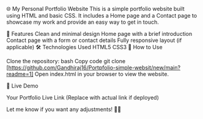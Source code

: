 🌐 My Personal Portfolio Website
This is a simple portfolio website built using HTML and basic CSS. It includes a Home page and a Contact page to showcase my work and provide an easy way to get in touch.

📌 Features
Clean and minimal design
Home page with a brief introduction
Contact page with a form or contact details
Fully responsive layout (if applicable)
🛠 Technologies Used
HTML5
CSS3
🚀 How to Use

Clone the repository:
bash
Copy code
git clone [https://github.com/Gandhiraj16/Portpfolio-simple-websit/new/main?readme=1]
Open index.html in your browser to view the website.

🔗 Live Demo

Your Portfolio Live Link (Replace with actual link if deployed)

Let me know if you want any adjustments! 🚀😊
